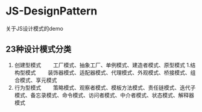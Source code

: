 # JS-DesignPattern
关于JS设计模式的demo

## 23种设计模式分类
1. 创建型模式
　　工厂模式、抽象工厂、单例模式、建造者模式、原型模式
1.结构型模式
　　装饰器模式、适配器模式、代理模式、外观模式、桥接模式、组合模式、享元模式
3. 行为型模式
　　策略模式、观察者模式、模板方法模式、责任链模式、迭代子模式、备忘录模式、命令模式、访问者模式、中介者模式、状态模式、解释器模式
